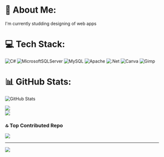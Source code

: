 # 💫 About Me:
I'm currently studding designing of web apps


# 💻 Tech Stack:
![C#](https://img.shields.io/badge/c%23-%23239120.svg?style=for-the-badge&logo=csharp&logoColor=white) ![MicrosoftSQLServer](https://img.shields.io/badge/Microsoft%20SQL%20Server-CC2927?style=for-the-badge&logo=microsoft%20sql%20server&logoColor=white) ![MySQL](https://img.shields.io/badge/mysql-4479A1.svg?style=for-the-badge&logo=mysql&logoColor=white) ![Apache](https://img.shields.io/badge/apache-%23D42029.svg?style=for-the-badge&logo=apache&logoColor=white) ![.Net](https://img.shields.io/badge/.NET-5C2D91?style=for-the-badge&logo=.net&logoColor=white) ![Canva](https://img.shields.io/badge/Canva-%2300C4CC.svg?style=for-the-badge&logo=Canva&logoColor=white) ![Gimp](https://img.shields.io/badge/Gimp-657D8B?style=for-the-badge&logo=gimp&logoColor=FFFFFF)
# 📊 GitHub Stats:
![GitHub Stats](https://github-readme-stats.vercel.app/api?username=robert-poe-gab&theme=dracula&hide_border=false&include_all_commits=true&count_private=true&token=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)

<!--![](https://github-readme-stats.vercel.app/api?username=robert-poe-gab&theme=dracula&hide_border=false&include_all_commits=true&count_private=true)<br/>-->
![](https://nirzak-streak-stats.vercel.app/?user=robert-poe-gab&theme=dracula&hide_border=false)<br/>
![](https://github-readme-stats.vercel.app/api/top-langs/?username=robert-poe-gab&theme=dracula&hide_border=false&include_all_commits=true&count_private=true&layout=compact)

### 🔝 Top Contributed Repo
![](https://github-contributor-stats.vercel.app/api?username=robert-poe-gab&limit=5&theme=dark&combine_all_yearly_contributions=true)

---
[![](https://visitcount.itsvg.in/api?id=robert-poe-gab&icon=0&color=0)](https://visitcount.itsvg.in)
